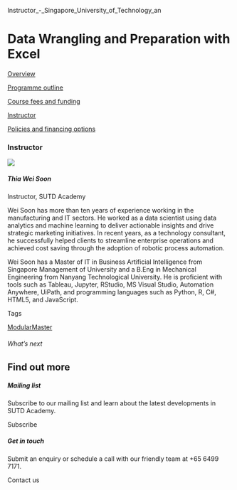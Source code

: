 Instructor_-_Singapore_University_of_Technology_an



Data Wrangling and Preparation with Excel
=========================================

[Overview](/course/data-wrangling-and-preparation-with-excel/#tabs)

[Programme outline](/course/data-wrangling-and-preparation-with-excel/programme-outline/#tabs)

[Course fees and funding](/course/data-wrangling-and-preparation-with-excel/course-fees-and-funding/#tabs)

[Instructor](/course/data-wrangling-and-preparation-with-excel/instructor/#tabs)

[Policies and financing options](/course/data-wrangling-and-preparation-with-excel/policies-and-financing-options/#tabs)

### Instructor

![](https://www.sutd.edu.sg/wp-content/uploads/2024/12/thia-wei-soon_2893607.jpg?w=207)

##### **Thia Wei Soon**

Instructor, SUTD Academy

Wei Soon has more than ten years of experience working in the manufacturing and IT sectors. He worked as a data scientist using data analytics and machine learning to deliver actionable insights and drive strategic marketing initiatives. In recent years, as a technology consultant, he successfully helped clients to streamline enterprise operations and achieved cost saving through the adoption of robotic process automation.

Wei Soon has a Master of IT in Business Artificial Intelligence from Singapore Management of University and a B.Eng in Mechanical Engineering from Nanyang Technological University. He is proficient with tools such as Tableau, Jupyter, RStudio, MS Visual Studio, Automation Anywhere, UiPath, and programming languages such as Python, R, C#, HTML5, and JavaScript.

Tags

[ModularMaster](/admissions/academy/courses-and-modules/?academy-type-course=792)

###### What’s next

Find out more
-------------

##### Mailing list

Subscribe to our mailing list and learn about the latest developments in SUTD Academy.

Subscribe

##### Get in touch

Submit an enquiry or schedule a call with our friendly team at +65 6499 7171.

Contact us

